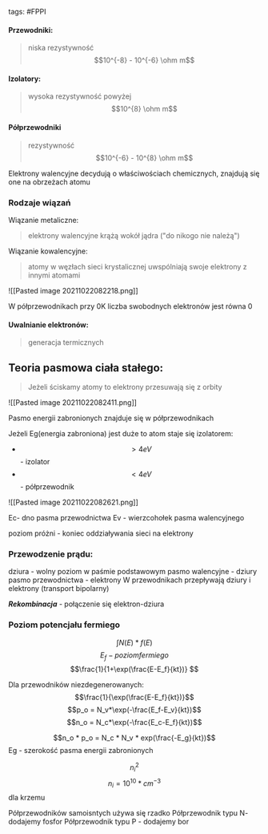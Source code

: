tags: #FPPI 
#### Przewodniki:
> niska rezystywność $$10^{-8} - 10^{-6} \ohm m$$

#### Izolatory:
> wysoka rezystywność powyżej $$10^{8} \ohm m$$

#### Półprzewodniki
> rezystywność $$10^{-6} - 10^{8} \ohm m$$

Elektrony walencyjne decydują o właściwościach chemicznych, znajdują się one na obrzeżach atomu

### Rodzaje wiązań
Wiązanie metaliczne:
> elektrony walencyjne krążą wokół jądra ("do nikogo nie należą")

Wiązanie kowalencyjne:
> atomy w węzłach sieci krystalicznej uwspólniają swoje elektrony z innymi atomami

![[Pasted image 20211022082218.png]]

W półprzewodnikach przy 0K liczba swobodnych elektronów jest równa 0

#### Uwalnianie elektronów:
> generacja termicznych

## Teoria pasmowa ciała stałego:
> Jeżeli ściskamy atomy to elektrony przesuwają się z orbity

![[Pasted image 20211022082411.png]]

Pasmo energii zabronionych znajduje się w półprzewodnikach

Jeżeli Eg(energia zabroniona) jest duże to atom staje się izolatorem:
- $$>4eV$$ - izolator
- $$<4eV$$ - półprzewodnik

![[Pasted image 20211022082621.png]]

Ec- dno pasma przewodnictwa
Ev - wierzcohołek pasma walencyjnego

poziom próżni - koniec oddziaływania sieci na elektrony

### Przewodzenie prądu:
dziura - wolny poziom w paśmie podstawowym
pasmo walencyjne - dziury
pasmo przewodnictwa - elektrony
W przewodnikach przepływają dziury i elektrony (transport bipolarny)

***Rekombinacja*** - połączenie się elektron-dziura

### Poziom potencjału fermiego
$$\int{N(E)*f(E)}$$
$$E_f - poziom fermiego$$
$$\frac{1}{1+\exp(\frac{E-E_f}{kt})} $$

Dla przewodników niezdegenerowanych:
$$\frac{1}{\exp(\frac{E-E_f}{kt})}$$
$$p_o = N_v*\exp(-\frac{E_f-E_v}{kt})$$
$$n_o = N_c*\exp(-\frac{E_c-E_f}{kt})$$

$$n_o * p_o = N_c * N_v * exp(\frac{-E_g}{kt})$$
Eg - szerokość pasma energii zabronionych

$$n_i^2$$
$$n_i = 10^10 * cm^{-3}$$ dla krzemu

Półprzewodników samoisntych używa się rzadko
Półprzewodnik typu N- dodajemy fosfor
Półprzewodnik typu P - dodajemy bor


